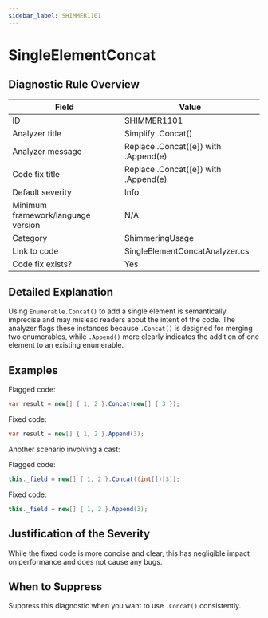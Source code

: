 ```yaml
---
sidebar_label: SHIMMER1101
---
```

# SingleElementConcat

## Diagnostic Rule Overview

| Field                              | Value
|------------------------------------|-------
| ID                                 | SHIMMER1101
| Analyzer title                     | Simplify .Concat()
| Analyzer message                   | Replace .Concat([e]) with .Append(e)
| Code fix title                     | Replace .Concat([e]) with .Append(e)
| Default severity                   | Info
| Minimum framework/language version | N/A
| Category                           | ShimmeringUsage
| Link to code                       | SingleElementConcatAnalyzer.cs
| Code fix exists?                   | Yes

## Detailed Explanation

Using `Enumerable.Concat()` to add a single element is semantically imprecise and may mislead readers about the intent of the code. The analyzer flags these instances because `.Concat()` is designed for merging two enumerables, while `.Append()` more clearly indicates the addition of one element to an existing enumerable.

## Examples

Flagged code:
```cs
var result = new[] { 1, 2 }.Concat(new[] { 3 });
```

Fixed code:
```cs
var result = new[] { 1, 2 }.Append(3);
```

Another scenario involving a cast:

Flagged code:
```cs
this._field = new[] { 1, 2 }.Concat((int[])[3]);
```
Fixed code:

```cs
this._field = new[] { 1, 2 }.Append(3);
```

## Justification of the Severity
While the fixed code is more concise and clear, this has negligible impact on performance and does not cause any bugs.

## When to Suppress

Suppress this diagnostic when you want to use `.Concat()` consistently.
